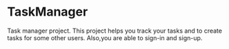 # TaskManager
Task manager project.
This project helps you track your tasks and to create tasks for some other users.
Also,you are able to sign-in and sign-up.

